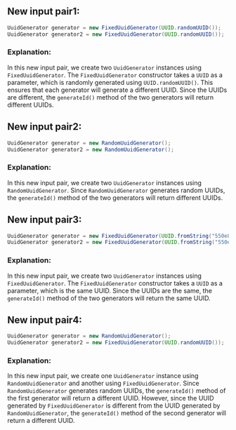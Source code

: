## New input pair1:
```java
UuidGenerator generator = new FixedUuidGenerator(UUID.randomUUID());
UuidGenerator generator2 = new FixedUuidGenerator(UUID.randomUUID());
```
### Explanation:
In this new input pair, we create two `UuidGenerator` instances using `FixedUuidGenerator`. The `FixedUuidGenerator` constructor takes a `UUID` as a parameter, which is randomly generated using `UUID.randomUUID()`. This ensures that each generator will generate a different UUID. Since the UUIDs are different, the `generateId()` method of the two generators will return different UUIDs.

## New input pair2:
```java
UuidGenerator generator = new RandomUuidGenerator();
UuidGenerator generator2 = new RandomUuidGenerator();
```
### Explanation:
In this new input pair, we create two `UuidGenerator` instances using `RandomUuidGenerator`. Since `RandomUuidGenerator` generates random UUIDs, the `generateId()` method of the two generators will return different UUIDs.

## New input pair3:
```java
UuidGenerator generator = new FixedUuidGenerator(UUID.fromString("550e8400-e29b-41d4-a716-446655440000"));
UuidGenerator generator2 = new FixedUuidGenerator(UUID.fromString("550e8400-e29b-41d4-a716-446655440000"));
```
### Explanation:
In this new input pair, we create two `UuidGenerator` instances using `FixedUuidGenerator`. The `FixedUuidGenerator` constructor takes a `UUID` as a parameter, which is the same UUID. Since the UUIDs are the same, the `generateId()` method of the two generators will return the same UUID.

## New input pair4:
```java
UuidGenerator generator = new RandomUuidGenerator();
UuidGenerator generator2 = new FixedUuidGenerator(UUID.randomUUID());
```
### Explanation:
In this new input pair, we create one `UuidGenerator` instance using `RandomUuidGenerator` and another using `FixedUuidGenerator`. Since `RandomUuidGenerator` generates random UUIDs, the `generateId()` method of the first generator will return a different UUID. However, since the UUID generated by `FixedUuidGenerator` is different from the UUID generated by `RandomUuidGenerator`, the `generateId()` method of the second generator will return a different UUID.
